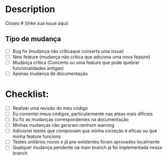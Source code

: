 # Description

<!-- Por favor, inclua um resumo das mudancas relacionadas com as issues. Também inclua contexto relacinado ao problema. -->

Closes # (linke sua issue aqui)

## Tipo de mudança

<!-- Por favor delete as mudanças que não forem relevantes -->

- [ ] Bug fix (mudança não críticaque conserta uma issue)
- [ ] New feature (mudança não crítica que adiciona uma nova feature)
- [ ] Mudança crítica (Concerto ou uma feature que pode quebrar funcionalidades antigas)
- [ ] Apenas mudança de documentação

# Checklist:

- [ ] Realizei uma revisão do meu código
- [ ] Eu comentei meus códigos, particularmente nas aŕeas mais difíceis
- [ ] Eu fiz as mudanças correspondentes na documentação
- [ ] Minhas mudanças não geraram nenhum warning
- [ ] Adicionei testes que comprovam que minha correção é eficaz ou que minha feature funciona
- [ ] Testes unitários novos e já pre-existentes foram aprovados localmente
- [ ] Qualquer mudança pendente na main branch já foi implementada nessa branch
